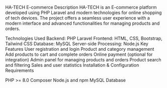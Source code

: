 HA-TECH E-commerce
Description
HA-TECH is an E-commerce platform developed using PHP Laravel and modern technologies for online shopping of tech devices. The project offers a seamless user experience with a modern interface and advanced functionalities for managing products and orders.

Technologies Used
Backend: PHP Laravel
Frontend: HTML, CSS, Bootstrap, Tailwind CSS
Database: MySQL
Server-side Processing: Node.js
Key Features
User registration and login
Product and category management
Add products to cart and complete orders
Online payment (optional for integration)
Admin panel for managing products and orders
Product search and filtering
Sales and user statistics
Installation & Configuration
Requirements

PHP >= 8.0
Composer
Node.js and npm
MySQL Database
